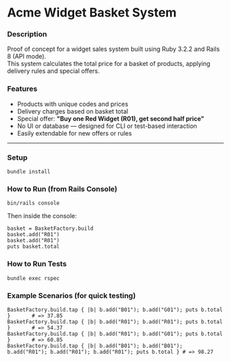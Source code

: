 # Acme Widget Basket System

### Description

Proof of concept for a widget sales system built using Ruby 3.2.2 and Rails 8 (API mode).  
This system calculates the total price for a basket of products, applying delivery rules and special offers.

### Features

- Products with unique codes and prices
- Delivery charges based on basket total
- Special offer: **"Buy one Red Widget (R01), get second half price"**
- No UI or database — designed for CLI or test-based interaction
- Easily extendable for new offers or rules

---

### Setup

```
bundle install
```

### How to Run (from Rails Console)

```
bin/rails console
```

Then inside the console:
```
basket = BasketFactory.build
basket.add("R01")
basket.add("R01")
puts basket.total
```

### How to Run Tests

```
bundle exec rspec
```

### Example Scenarios (for quick testing)

```
BasketFactory.build.tap { |b| b.add("B01"); b.add("G01"); puts b.total }       # => 37.85
BasketFactory.build.tap { |b| b.add("R01"); b.add("R01"); puts b.total }       # => 54.37
BasketFactory.build.tap { |b| b.add("R01"); b.add("G01"); puts b.total }       # => 60.85
BasketFactory.build.tap { |b| b.add("B01"); b.add("B01"); b.add("R01"); b.add("R01"); b.add("R01"); puts b.total } # => 98.27
```
